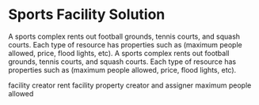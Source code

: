 # Sports Facility Solution

 A sports complex rents out football grounds, tennis courts, and squash courts. Each type of resource has properties such as (maximum people allowed, price, flood lights, etc). A sports complex rents out football grounds, tennis courts, and squash courts. Each type of resource has properties such as (maximum people allowed, price, flood lights, etc).


facility creator
rent facility
property creator and assigner
maximum people allowed